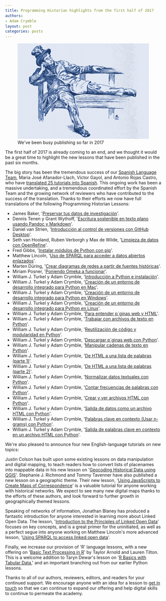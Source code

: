 ```yaml
---
title: Programming Historian highlights from the first half of 2017
authors: 
- Adam Crymble
layout: post
categories: posts 
---
```



<p><figure><img src="/images/roundup2017a/roundup2017a.png" alt=""/><figcaption>
    We've been busy publishing so far in 2017</figcaption></figure></p>

The first half of 2017 is already coming to an end, and we thought it would be a great time to highlight the new lessons that have been published in the past six months.

The big story has been the tremendous success of our [Spanish Language Team](/posts/announcing-new-team-spanish-language-editors), Maria Jos&eacute; Afanador-Llach, Victor Gayol, and Antonio Rojas Castro, who have [translated 25 tutorials into Spanish](/es/lecciones/). This ongoing work has been a massive undertaking, and a tremendous coordinated effort by the Spanish Team and the growing network of reviewers who have contributed to the success of the translation. Thanks to their efforts we now have full translations of the following Programming Historian Lessons:

* James Baker, '[Preservar tus datos de investigaci&oacute;n](/es/lecciones/preservar-datos-de-investigacion)'.
* Dennis Tenen y Grant Wythoff, '[Escritura sostenible en texto plano usando Pandoc y Markdown](/es/lecciones/escritura-sostenible-usando-pandoc-y-markdown)'.
* Daniel van Strien, '[Introducci&oacute;n al control de versiones con GitHub Desktop](/es/lecciones/introduccion-control-versiones-github-desktop)'.
* Seth van Hooland, Ruben Verborgh y Max de Wilde, '[Limpieza de datos con OpenRefine](/es/lecciones/limpieza-de-datos-con-OpenRefine)'.
* Fred Gibbs, '[Instalar m&oacute;dulos de Python con pip](/es/lecciones/instalar-modulos-python-pip)'.
* Matthew Lincoln, '[Uso de SPARQL para acceder a datos abiertos enlazados](/es/lecciones/sparql-datos-abiertos-enlazados)'.
* Marten D&uuml;ring, '[Crear diagramas de redes a partir de fuentes hist&oacute;ricas](/es/lecciones/creando-diagramas-de-redes-desde-fuentes-historicas)'.
* Miriam Posner, '[Poniendo Omeka a funcionar](/es/lecciones/poniendo-omeka-a-funcionar)'.
* William J. Turkel y Adam Crymble, '[Introducci&oacute;n a Python e instalaci&oacute;n](/es/lecciones/introduccion-e-instalacion)'.
* William J. Turkel y Adam Crymble, '[Creaci&oacute;n de un entorno de desarrollo integrado para Python en Mac](/es/lecciones/instalacion-mac)'.
* William J. Turkel y Adam Crymble, '[Creaci&oacute;n de un entorno de desarrollo integrado para Python en Windows](/es/lecciones/instalacion-windows)'.
* William J. Turkel y Adam Crymble, '[Creaci&oacute;n de un entorno de desarrollo integrado para Python en Linux](/es/lecciones/instalacion-linux)'.
* William J. Turkel y Adam Crymble, '[Para entender p&acute;ginas web y HTML](/es/lecciones/ver-archivos-html)'.
* William J. Turkel y Adam Crymble, '[Trabajar con archivos de texto en Python](/es/lecciones/trabajar-con-archivos-de-texto)'.
* William J. Turkel y Adam Crymble, '[Reutilizaci&oacute;n de c&oacute;digo y modularidad en Python](/es/lecciones/reutilizacion-de-codigo-y-modularidad)'.
* William J. Turkel y Adam Crymble, '[Descargar p&acute;ginas web con Python](/es/lecciones/trabajar-con-paginas-web)'.
* William J. Turkel y Adam Crymble, '[Manipular cadenas de texto en Python](/es/lecciones/manipular-cadenas-de-caracteres-en-python)'.
* William J. Turkel y Adam Crymble, '[De HTML a una lista de palabras (parte 1)](/es/lecciones/de-html-a-lista-de-palabras-1)'.
* William J. Turkel y Adam Crymble, '[De HTML a una lista de palabras (parte 2)](/es/lecciones/de-html-a-lista-de-palabras-2)'.
* William J. Turkel y Adam Crymble, '[Normalizar datos textuales con Python](/es/lecciones/normalizar-datos)'.
* William J. Turkel y Adam Crymble, '[Contar frecuencias de palabras con Python](/es/lecciones/contar-frecuencias)'.
* William J. Turkel y Adam Crymble, '[Crear y ver archivos HTML con Python](/es/lecciones/crear-y-ver-archivos-html-con-python)'.
* William J. Turkel y Adam Crymble, '[Salida de datos como un archivo HTML con Python](/es/lecciones/salida-de-datos-como-archivo-html)'.
* William J. Turkel y Adam Crymble, '[Palabras clave en contexto (Usar n-grams) con Python](/es/lecciones/palabras-clave-en-contexto-n-grams)'.
* William J. Turkel y Adam Crymble, '[Salida de palabras clave en contexto en un archivo HTML con Python](/es/lecciones/salida-palabras-clave-contexto-ngrams)'.

We're also pleased to announce four new English-language tutorials on new topics:

Justin Colson has built upon some existing lessons on data manipulation and digital mapping, to teach readers how to convert lists of placenames into mappable data in his new lesson on '[Geocoding Historical Data using QGIS](/lessons/geocoding-qgis)'. Stephanie J. Richmond and Tommy Tavenner have also published a new lesson on a geographic theme. Their new lesson, '[Using JavaScripts to Create Maps of Correspondence](/lessons/using-javascript-to-create-maps)' is a valuable tutorial for anyone working with historical networks. We expect to see many new digital maps thanks to the efforts of these authors, and look forward to further growth in geographically themed lessons.

Speaking of networks of information, Jonathan Blaney has produced a fantastic introduction for anyone interested in learning more about Linked Open Data. The lesson, '[Introduction to the Principles of Linked Open Data](/lessons/intro-to-linked-data)' focuses on key concepts, and is a great primer for the uninitiated, as well as a perfect segue into anyone working on Matthew Lincoln's more advanced lesson, '[Using SPARQL to access linked open data](/lessons/graph-databases-and-SPARQL)'.

Finally, we increase our provision of 'R' language lessons, with a new offering on '[Basic Text Processing in R](/lessons/basic-text-processing-in-r)' by Taylor Arnold and Lauren Tilton. This is a welcome addition to Taryn Dewar's lesson on '[R Basics with Tabular Data](/lessons/r-basics-with-tabular-data),' and an important branching out from our earlier Python lessons.

Thanks to all of our authors, reviewers, editors, and readers for your continued support. We encourage anyone with an idea for a lesson to [get in touch](/author-guidelines) so that we can continue to expand our offering and help digital skills to continue to permeate the academy.
